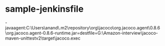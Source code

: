# sample-jenkinsfile

-javaagent:C:\\Users\\anand\\.m2\\repository\\org\\jacoco\\org.jacoco.agent\\0.8.6\\org.jacoco.agent-0.8.6-runtime.jar=destfile=G:\\Amazon-interview\\jacoco-maven-unittestv2\\target\\jacoco.exec
